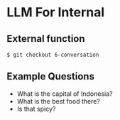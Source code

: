 # LLM For Internal

## External function

```shell
$ git checkout 6-conversation
```


## Example Questions

- What is the capital of Indonesia?
- What is the best food there?
- Is that spicy?

